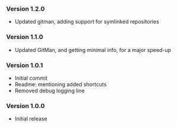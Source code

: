 ### Version 1.2.0
- Updated gitman, adding support for symlinked repositories

### Version 1.1.0
- Updated GitMan, and getting minimal info, for a major speed-up

### Version 1.0.1
- Initial commit
- Readme: mentioning added shortcuts
- Removed debug logging line

### Version 1.0.0
- Initial release
